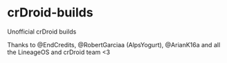 # crDroid-builds
Unofficial crDroid builds

Thanks to @EndCredits, @RobertGarciaa (AlpsYogurt), @ArianK16a and all the LineageOS and crDroid team <3

